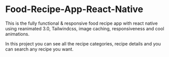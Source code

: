 # Food-Recipe-App-React-Native


This is the fully functional & responsive food recipe app with  react native using reanimated 3.0, Tailwindcss, image caching, responsiveness and cool animations.

In this project you can see all the recipe categories, recipe details and you can search any recipe you want. 
 
  

